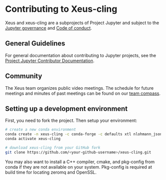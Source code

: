 # Contributing to Xeus-cling

Xeus and xeus-cling are a subprojects of Project Jupyter and subject to the [Jupyter governance](https://github.com/jupyter/governance) and [Code of conduct](https://github.com/jupyter/governance/blob/master/conduct/code_of_conduct.md).

## General Guidelines

For general documentation about contributing to Jupyter projects, see the [Project Jupyter Contributor Documentation](https://jupyter.readthedocs.io/en/latest/contributor/content-contributor.html).

## Community

The Xeus team organizes public video meetings. The schedule for future meetings and minutes of past meetings can be found on our [team compass](https://jupyter-xeus.github.io/).

## Setting up a development environment

First, you need to fork the project. Then setup your environment:

```bash
# create a new conda environment
conda create -n xeus-cling -c conda-forge -c defaults xtl nlohmann_json cppzmq cxxopts pugixml xeus cling
conda activate xeus-cling

# download xeus-cling from your GitHub fork
git clone https://github.com/<your-github-username>/xeus-cling.git
```

You may also want to install a C++ compiler, cmake, and pkg-config from conda if they are not available on your system. Pkg-config is required at build time for locating zeromq and OpenSSL.

